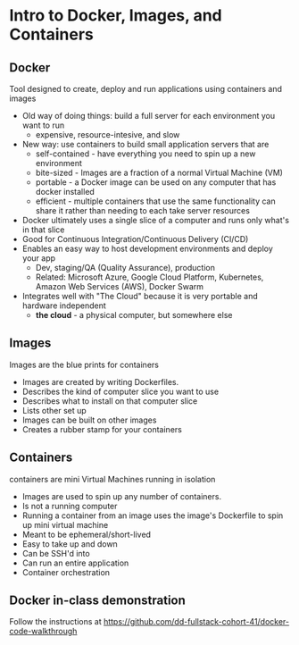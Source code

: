# Intro to Docker, Images, and Containers

## Docker
Tool designed to create, deploy and run applications using containers and images
- Old way of doing things: build a full server for each environment you want to run
    - expensive, resource-intesive, and slow
- New way: use containers to build small application servers that are
    - self-contained - have everything you need to spin up a new environment
    - bite-sized - Images are a fraction of a normal Virtual Machine (VM)
    - portable - a Docker image can be used on any computer that has docker installed
    - efficient - multiple containers that use the same functionality can share it rather than needing to each take server resources
- Docker ultimately uses a single slice of a computer and runs only what's in that slice
- Good for Continuous Integration/Continuous Delivery (CI/CD)
- Enables an easy way to host development environments and deploy your app
    - Dev, staging/QA (Quality Assurance), production
    - Related: Microsoft Azure, Google Cloud Platform, Kubernetes, Amazon Web Services (AWS), Docker Swarm
- Integrates well with "The Cloud" because it is very portable and hardware independent
    - **the cloud** - a physical computer, but somewhere else

## Images
Images are the blue prints for containers
-  Images are created by writing Dockerfiles.
-  Describes the kind of computer slice you want to use
-  Describes what to install on that computer slice
-  Lists other set up
-  Images can be built on other images
-  Creates a rubber stamp for your containers

## Containers
containers are mini Virtual Machines running in isolation
- Images are used to spin up any number of containers.
- Is not a running computer
- Running a container from an image uses the image's Dockerfile to spin up mini virtual machine
- Meant to be ephemeral/short-lived
- Easy to take up and down
- Can be SSH'd into
- Can run an entire application
- Container orchestration

## Docker in-class demonstration
Follow the instructions at https://github.com/dd-fullstack-cohort-41/docker-code-walkthrough